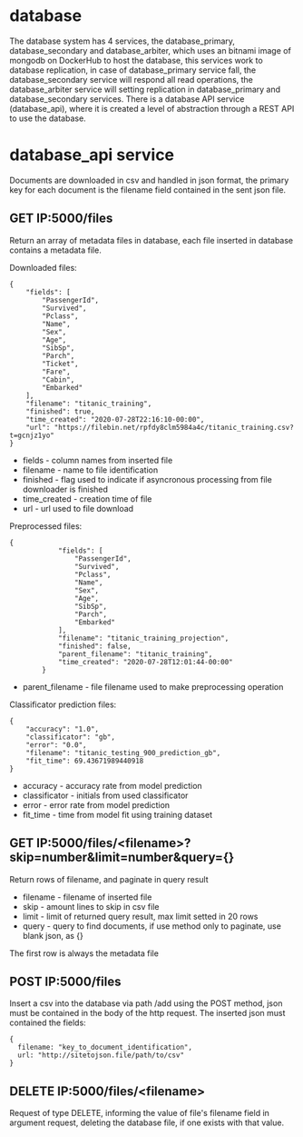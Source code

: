# database

The database system has 4 services, the database_primary, database_secondary and database_arbiter, which uses an bitnami image of mongodb on DockerHub to host the database, this services work to database replication, in case of database_primary service fall, the database_secondary service will respond all read operations, the database_arbiter service will setting replication in database_primary and database_secondary services. There is a database API service (database_api), where it is created a level of abstraction through a REST API to use the database.

# database_api service
Documents are downloaded in csv and handled in json format, the primary key for each document is the filename field contained in the sent json file.

## GET IP:5000/files
Return an array of metadata files in database, each file inserted in database contains a metadata file.

Downloaded files:
```
{
    "fields": [
        "PassengerId",
        "Survived",
        "Pclass",
        "Name",
        "Sex",
        "Age",
        "SibSp",
        "Parch",
        "Ticket",
        "Fare",
        "Cabin",
        "Embarked"
    ],
    "filename": "titanic_training",
    "finished": true,
    "time_created": "2020-07-28T22:16:10-00:00",
    "url": "https://filebin.net/rpfdy8clm5984a4c/titanic_training.csv?t=gcnjz1yo"
}
```
* fields - column names from inserted file
* filename - name to file identification
* finished - flag used to indicate if asyncronous processing from file downloader is finished
* time_created - creation time of file
* url - url used to file download

Preprocessed files:
```
{
            "fields": [
                "PassengerId",
                "Survived",
                "Pclass",
                "Name",
                "Sex",
                "Age",
                "SibSp",
                "Parch",
                "Embarked"
            ],
            "filename": "titanic_training_projection",
            "finished": false,
            "parent_filename": "titanic_training",
            "time_created": "2020-07-28T12:01:44-00:00"
        }
```
* parent_filename - file filename used to make preprocessing operation

Classificator prediction files:

```
{
    "accuracy": "1.0",
    "classificator": "gb",
    "error": "0.0",
    "filename": "titanic_testing_900_prediction_gb",
    "fit_time": 69.43671989440918
}
```
* accuracy - accuracy rate from model prediction
* classificator - initials from used classificator
* error - error rate from model prediction
* fit_time - time from model fit using training dataset

## GET IP:5000/files/<filename\>?skip=number&limit=number&query={}
Return rows of filename, and paginate in query result

* filename - filename of inserted file
* skip - amount lines to skip in csv file
* limit - limit of returned query result, max limit setted in 20 rows
* query - query to find documents, if use method only to paginate, use blank json, as {}

The first row is always the metadata file

## POST IP:5000/files
Insert a csv into the database via path /add using the POST method, json must be contained in the body of the http request.
The inserted json must contained the fields: 
```
{
  filename: "key_to_document_identification",
  url: "http://sitetojson.file/path/to/csv"
}
```

## DELETE IP:5000/files/<filename\>
Request of type DELETE, informing the value of file's filename field in argument request, deleting the database file, if one exists with that value.

